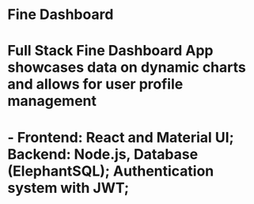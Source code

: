 # Fine Dashboard
# Full Stack Fine Dashboard App showcases data on dynamic charts and allows for user profile management
# - Frontend: React and Material UI; Backend: Node.js, Database (ElephantSQL); Authentication system with JWT;

